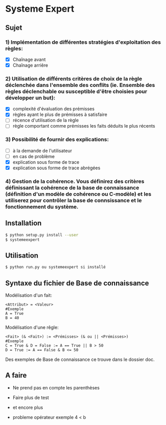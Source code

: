 # Systeme Expert

## Sujet

### 1) Implémentation de différentes stratégies d'exploitation des règles:
- [x] Chaînage avant
- [x] Chaînage arriêre 

### 2) Utilisation de différents critères de choix de la règle déclenchée dans l'ensemble des conflits (ie. Ensemble des règles déclenchable ou susceptible d'être choisies pour développer un but):
- [x] complexité d'évaluation des prémisses
- [x] règles ayant le plus de prémisses à satisfaire
- [ ] récence d'utilisation de la règle
- [ ] règle comportant comme prémisses les faits déduits le plus récents

### 3) Possibilité de fournir des explications:
- [ ] à la demande de l'utilisateur
- [ ] en cas de problème
- [x] explication sous forme de trace
- [x] explication sous forme de trace abrégées

### 4) Gestion de la cohérence. Vous définirez des critères définissant la cohérence de la base de connaissance (définition d'un modèle de cohérence ou C-modèle) et les utiliserez pour contrôler la base de connsissance et le fonctionnement du système.



## Installation

```Bash
$ python setup.py install --user
$ systemeexpert
```

## Utilisation

```Bash
$ python run.py ou systemeexpert si installé
```

## Syntaxe du fichier de Base de connaissance

Modélisation d'un fait:

```
<Attribut> = <Valeur>
#Exemple
A = True
B = 40
```

Modélisation d'une rêgle:

```
<Fait> (& <Fait>) := <Prémisses> (& ou || <Prémisses>)
#Exemple
C = True & D = False := A == True || B > 50
D = True := A == False & B <= 50
```

Des exemples de Base de connaissance ce trouve dans le dossier doc.

## A faire
- Ne prend pas en compte les parenthèses 
- Faire plus de test
- et encore plus

- probleme opérateur exemple 4 < b
